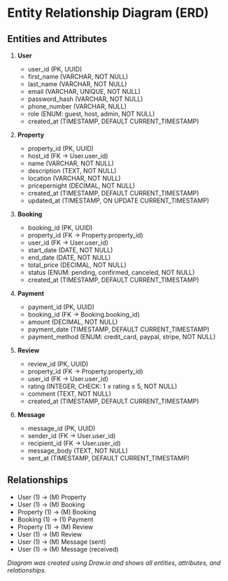 # Entity Relationship Diagram (ERD)

## Entities and Attributes
1. **User**
   - user_id (PK, UUID)
   - first_name (VARCHAR, NOT NULL)
   - last_name (VARCHAR, NOT NULL)
   - email (VARCHAR, UNIQUE, NOT NULL)
   - password_hash (VARCHAR, NOT NULL)
   - phone_number (VARCHAR, NULL)
   - role (ENUM: guest, host, admin, NOT NULL)
   - created_at (TIMESTAMP, DEFAULT CURRENT_TIMESTAMP)

2. **Property**
   - property_id (PK, UUID)
   - host_id (FK → User.user_id)
   - name (VARCHAR, NOT NULL)
   - description (TEXT, NOT NULL)
   - location (VARCHAR, NOT NULL)
   - pricepernight (DECIMAL, NOT NULL)
   - created_at (TIMESTAMP, DEFAULT CURRENT_TIMESTAMP)
   - updated_at (TIMESTAMP, ON UPDATE CURRENT_TIMESTAMP)

3. **Booking**
   - booking_id (PK, UUID)
   - property_id (FK → Property.property_id)
   - user_id (FK → User.user_id)
   - start_date (DATE, NOT NULL)
   - end_date (DATE, NOT NULL)
   - total_price (DECIMAL, NOT NULL)
   - status (ENUM: pending, confirmed, canceled, NOT NULL)
   - created_at (TIMESTAMP, DEFAULT CURRENT_TIMESTAMP)

4. **Payment**
   - payment_id (PK, UUID)
   - booking_id (FK → Booking.booking_id)
   - amount (DECIMAL, NOT NULL)
   - payment_date (TIMESTAMP, DEFAULT CURRENT_TIMESTAMP)
   - payment_method (ENUM: credit_card, paypal, stripe, NOT NULL)

5. **Review**
   - review_id (PK, UUID)
   - property_id (FK → Property.property_id)
   - user_id (FK → User.user_id)
   - rating (INTEGER, CHECK: 1 ≤ rating ≤ 5, NOT NULL)
   - comment (TEXT, NOT NULL)
   - created_at (TIMESTAMP, DEFAULT CURRENT_TIMESTAMP)

6. **Message**
   - message_id (PK, UUID)
   - sender_id (FK → User.user_id)
   - recipient_id (FK → User.user_id)
   - message_body (TEXT, NOT NULL)
   - sent_at (TIMESTAMP, DEFAULT CURRENT_TIMESTAMP)

## Relationships
- User (1) → (M) Property
- User (1) → (M) Booking
- Property (1) → (M) Booking
- Booking (1) → (1) Payment
- Property (1) → (M) Review
- User (1) → (M) Review
- User (1) → (M) Message (sent)
- User (1) → (M) Message (received)

*Diagram was created using Draw.io and shows all entities, attributes, and relationships.*


